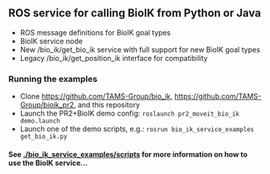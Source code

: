 ## ROS service for calling BioIK from Python or Java
- ROS message definitions for BioIK goal types
- BioIK service node
- New /bio_ik/get_bio_ik service with full support for new BioIK goal types
- Legacy /bio_ik/get_position_ik interface for compatibility

### Running the examples
- Clone https://github.com/TAMS-Group/bio_ik, https://github.com/TAMS-Group/bioik_pr2, and this repository
- Launch the PR2+BioIK demo config: `roslaunch pr2_moveit_bio_ik demo.launch`
- Launch one of the demo scripts, e.g.: `rosrun bio_ik_service_examples get_bio_ik.py`

#### See [./bio_ik_service_examples/scripts](./bio_ik_service_examples/scripts) for more information on how to use the BioIK service...

